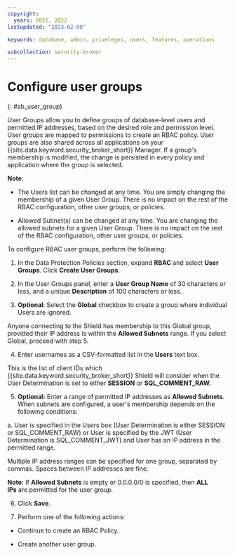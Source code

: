 ```yaml
---
copyright:
  years: 2022, 2022
lastupdated: "2023-02-08"

keywords: database, admin, priveleges, users, features, operations

subcollection: security-broker
---
```


# Configure user groups
{: #sb_user_group}

User Groups allow you to define groups of database-level users and
permitted IP addresses, based on the desired role and permission level.
User groups are mapped to permissions to create an RBAC policy.
User groups are also shared across all applications on your {{site.data.keyword.security_broker_short}} Manager. If a group's membership is modified, the change
is persisted in every policy and application where the group is
selected.

**Note**:

-   The Users list can be changed at any time. You are simply changing
    the membership of a given User Group. There is no impact on the rest
    of the RBAC configuration, other user groups, or policies.

-   Allowed Subnet(s) can be changed at any time. You are changing the
    allowed subnets for a given User Group. There is no impact on the
    rest of the RBAC configuration, other user groups, or policies. 

To configure RBAC user groups, perform the following:

1. In the Data Protection Policies section, expand **RBAC** and select **User Groups**. Click **Create User Groups**.

2. In the User Groups panel, enter a **User Group Name** of 30 characters or less, and a unique **Description** of 100 characters or less.

3. **Optional**: Select the **Global** checkbox to create a group where individual Users are ignored. 

Anyone connecting to the Shield has membership to this Global group, provided their IP address is within
the **Allowed Subnets** range. If you select Global, proceed with step 5.

4. Enter usernames as a CSV-formatted list in the **Users** text box.

This is the list of client IDs which {{site.data.keyword.security_broker_short}} Shield will consider when the User Determination is set to either **SESSION** or **SQL_COMMENT_RAW**.

5. **Optional:** Enter a range of permitted IP addresses as **Allowed Subnets**. When subnets are configured, a user's membership depends on the following conditions:

a.  User is specified in the Users box (User Determination is either
    SESSION or SQL_COMMENT_RAW) or User is specified by the JWT (User Determination is
    SQL_COMMENT_JWT) and User has an IP address in the permitted range. 

Multiple IP address ranges can be specified for one group, separated by commas. Spaces between IP addresses are fine.

**Note:** If **Allowed Subnets** is empty or 0.0.0.0/0 is specified, then **ALL IPs** are permitted for the user group.

6. Click **Save**. 

7. Perform one of the following actions:

-   Continue to create an RBAC Policy.

-   Create another user group.

